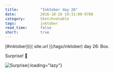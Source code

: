 ```yaml
---
title:          "Inktober day 26"
date:           2016-10-26 19:31:00-0700
category:       Sketchnotable
tags:           inktober
read_time:      false
short:          true
---
```

[#inktober]({{ site.url }}/tags/inktober) day 26: Box.

Surprise! 🎉

![Surprise](https://media.bennorris.org/images/sketchnotable/inktober-2016/inktober-day-26.jpg){:loading="lazy"}
